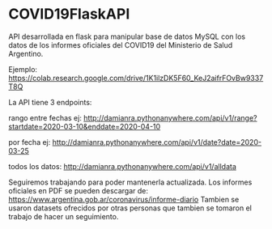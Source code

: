 # COVID19FlaskAPI

API desarrollada en flask para manipular base de datos MySQL con los datos de los informes oficiales del COVID19 del Ministerio de Salud Argentino.

Ejemplo:
https://colab.research.google.com/drive/1K1ilzDK5F60_KeJ2aifrFOvBw9337T8Q

 La API tiene 3 endpoints:

rango entre fechas ej:
http://damianra.pythonanywhere.com/api/v1/range?startdate=2020-03-10&enddate=2020-04-10

por fecha ej:
http://damianra.pythonanywhere.com/api/v1/date?date=2020-03-25

todos los datos:
http://damianra.pythonanywhere.com/api/v1/alldata


Seguiremos trabajando para poder mantenerla actualizada. Los informes oficiales en PDF se pueden descargar de:
https://www.argentina.gob.ar/coronavirus/informe-diario
Tambien se usaron datasets ofrecidos por otras personas que tambien se tomaron el trabajo de hacer un seguimiento.
